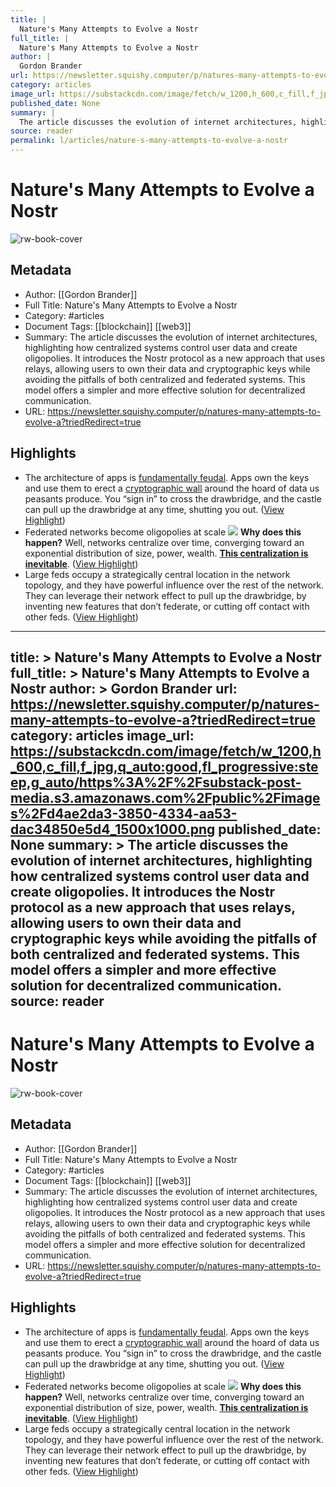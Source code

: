 ```yaml
---
title: |
  Nature's Many Attempts to Evolve a Nostr
full_title: |
  Nature's Many Attempts to Evolve a Nostr
author: |
  Gordon Brander
url: https://newsletter.squishy.computer/p/natures-many-attempts-to-evolve-a?triedRedirect=true
category: articles
image_url: https://substackcdn.com/image/fetch/w_1200,h_600,c_fill,f_jpg,q_auto:good,fl_progressive:steep,g_auto/https%3A%2F%2Fsubstack-post-media.s3.amazonaws.com%2Fpublic%2Fimages%2Fd4ae2da3-3850-4334-aa53-dac34850e5d4_1500x1000.png
published_date: None
summary: |
  The article discusses the evolution of internet architectures, highlighting how centralized systems control user data and create oligopolies. It introduces the Nostr protocol as a new approach that uses relays, allowing users to own their data and cryptographic keys while avoiding the pitfalls of both centralized and federated systems. This model offers a simpler and more effective solution for decentralized communication.
source: reader
permalink: l/articles/nature-s-many-attempts-to-evolve-a-nostr
---
```

# Nature's Many Attempts to Evolve a Nostr

![rw-book-cover](https://substackcdn.com/image/fetch/w_1200,h_600,c_fill,f_jpg,q_auto:good,fl_progressive:steep,g_auto/https%3A%2F%2Fsubstack-post-media.s3.amazonaws.com%2Fpublic%2Fimages%2Fd4ae2da3-3850-4334-aa53-dac34850e5d4_1500x1000.png)

## Metadata
- Author: [[Gordon Brander]]
- Full Title: Nature's Many Attempts to Evolve a Nostr
- Category: #articles
- Document Tags: [[blockchain]] [[web3]] 
- Summary: The article discusses the evolution of internet architectures, highlighting how centralized systems control user data and create oligopolies. It introduces the Nostr protocol as a new approach that uses relays, allowing users to own their data and cryptographic keys while avoiding the pitfalls of both centralized and federated systems. This model offers a simpler and more effective solution for decentralized communication.
- URL: https://newsletter.squishy.computer/p/natures-many-attempts-to-evolve-a?triedRedirect=true

## Highlights
- The architecture of apps is [fundamentally feudal](https://newsletter.squishy.computer/p/web3). Apps own the keys and use them to erect a [cryptographic wall](https://developer.mozilla.org/en-US/docs/Web/Security/Same-origin_policy) around the hoard of data us peasants produce. You “sign in” to cross the drawbridge, and the castle can pull up the drawbridge at any time, shutting you out. ([View Highlight](https://read.readwise.io/read/01jdg1n7zqsmmd609r4j1d9afy))
- Federated networks become oligopolies at scale
  ![](https://substackcdn.com/image/fetch/w_1456,c_limit,f_auto,q_auto:good,fl_progressive:steep/https%3A%2F%2Fsubstack-post-media.s3.amazonaws.com%2Fpublic%2Fimages%2Fac85b772-5c53-4332-9cb8-a8ba588c8f76_1500x1161.png)
  **Why does this happen?** Well, networks centralize over time, converging toward an exponential distribution of size, power, wealth. **[This centralization is inevitable](https://newsletter.squishy.computer/p/centralization-is-inevitable)**. ([View Highlight](https://read.readwise.io/read/01jdg1q20gj6zra8cfbmbc48zr))
- Large feds occupy a strategically central location in the network topology, and they have powerful influence over the rest of the network. They can leverage their network effect to pull up the drawbridge, by inventing new features that don’t federate, or cutting off contact with other feds. ([View Highlight](https://read.readwise.io/read/01jdg1tj9vtdntkvdrnh6kyjam))


---
title: >
  Nature's Many Attempts to Evolve a Nostr
full_title: >
  Nature's Many Attempts to Evolve a Nostr
author: >
  Gordon Brander
url: https://newsletter.squishy.computer/p/natures-many-attempts-to-evolve-a?triedRedirect=true
category: articles
image_url: https://substackcdn.com/image/fetch/w_1200,h_600,c_fill,f_jpg,q_auto:good,fl_progressive:steep,g_auto/https%3A%2F%2Fsubstack-post-media.s3.amazonaws.com%2Fpublic%2Fimages%2Fd4ae2da3-3850-4334-aa53-dac34850e5d4_1500x1000.png
published_date: None
summary: >
  The article discusses the evolution of internet architectures, highlighting how centralized systems control user data and create oligopolies. It introduces the Nostr protocol as a new approach that uses relays, allowing users to own their data and cryptographic keys while avoiding the pitfalls of both centralized and federated systems. This model offers a simpler and more effective solution for decentralized communication.
source: reader
---
# Nature's Many Attempts to Evolve a Nostr

![rw-book-cover](https://substackcdn.com/image/fetch/w_1200,h_600,c_fill,f_jpg,q_auto:good,fl_progressive:steep,g_auto/https%3A%2F%2Fsubstack-post-media.s3.amazonaws.com%2Fpublic%2Fimages%2Fd4ae2da3-3850-4334-aa53-dac34850e5d4_1500x1000.png)

## Metadata
- Author: [[Gordon Brander]]
- Full Title: Nature's Many Attempts to Evolve a Nostr
- Category: #articles
- Document Tags: [[blockchain]] [[web3]] 
- Summary: The article discusses the evolution of internet architectures, highlighting how centralized systems control user data and create oligopolies. It introduces the Nostr protocol as a new approach that uses relays, allowing users to own their data and cryptographic keys while avoiding the pitfalls of both centralized and federated systems. This model offers a simpler and more effective solution for decentralized communication.
- URL: https://newsletter.squishy.computer/p/natures-many-attempts-to-evolve-a?triedRedirect=true

## Highlights
- The architecture of apps is [fundamentally feudal](https://newsletter.squishy.computer/p/web3). Apps own the keys and use them to erect a [cryptographic wall](https://developer.mozilla.org/en-US/docs/Web/Security/Same-origin_policy) around the hoard of data us peasants produce. You “sign in” to cross the drawbridge, and the castle can pull up the drawbridge at any time, shutting you out. ([View Highlight](https://read.readwise.io/read/01jdg1n7zqsmmd609r4j1d9afy))
- Federated networks become oligopolies at scale
  ![](https://substackcdn.com/image/fetch/w_1456,c_limit,f_auto,q_auto:good,fl_progressive:steep/https%3A%2F%2Fsubstack-post-media.s3.amazonaws.com%2Fpublic%2Fimages%2Fac85b772-5c53-4332-9cb8-a8ba588c8f76_1500x1161.png)
  **Why does this happen?** Well, networks centralize over time, converging toward an exponential distribution of size, power, wealth. **[This centralization is inevitable](https://newsletter.squishy.computer/p/centralization-is-inevitable)**. ([View Highlight](https://read.readwise.io/read/01jdg1q20gj6zra8cfbmbc48zr))
- Large feds occupy a strategically central location in the network topology, and they have powerful influence over the rest of the network. They can leverage their network effect to pull up the drawbridge, by inventing new features that don’t federate, or cutting off contact with other feds. ([View Highlight](https://read.readwise.io/read/01jdg1tj9vtdntkvdrnh6kyjam))


